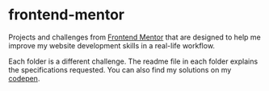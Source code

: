 # frontend-mentor
Projects and challenges from [Frontend Mentor](https://www.frontendmentor.io) that are designed to help me improve my website development skills in a real-life workflow.

Each folder is a different challenge. The readme file in each folder explains the specifications requested. You can also find my solutions on my [codepen](https://codepen.io/collection/DqgQVJ).
